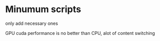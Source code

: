 # Minumum scripts 

only add necessary ones

GPU cuda performance is no better than CPU, alot of content switching
